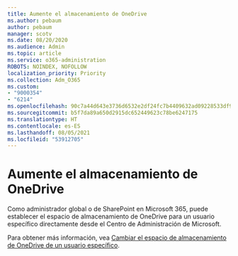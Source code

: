 ```yaml
---
title: Aumente el almacenamiento de OneDrive
ms.author: pebaum
author: pebaum
manager: scotv
ms.date: 08/20/2020
ms.audience: Admin
ms.topic: article
ms.service: o365-administration
ROBOTS: NOINDEX, NOFOLLOW
localization_priority: Priority
ms.collection: Adm_O365
ms.custom:
- "9000354"
- "6214"
ms.openlocfilehash: 90c7a44d643e3736d6532e2df24fc7b4409632ad09228533df920325a9d75331
ms.sourcegitcommit: b5f7da89a650d2915dc652449623c78be6247175
ms.translationtype: HT
ms.contentlocale: es-ES
ms.lasthandoff: 08/05/2021
ms.locfileid: "53912705"
---
```

# <a name="increase-onedrive-storage"></a>Aumente el almacenamiento de OneDrive

Como administrador global o de SharePoint en Microsoft 365, puede establecer el espacio de almacenamiento de OneDrive para un usuario específico directamente desde el Centro de Administración de Microsoft.  

Para obtener más información, vea [Cambiar el espacio de almacenamiento de OneDrive de un usuario específico](https://docs.microsoft.com/onedrive/change-user-storage).